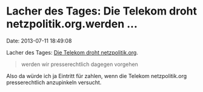 Lacher des Tages: Die Telekom droht netzpolitik.org.werden \...
===============================================================

Date: 2013-07-11 18:49:08

Lacher des Tages: [Die Telekom droht
netzpolitik.org](https://netzpolitik.org/2013/durchsuchung-der-eu-kommission-hat-die-deutsche-telekom-ein-kartell-gebildet-um-sender-pays-durchzusetzen/).

> werden wir presserechtlich dagegen vorgehen

Also da würde ich ja Eintritt für zahlen, wenn die Telekom
netzpolitik.org presserechtlich anzupinkeln versucht.
